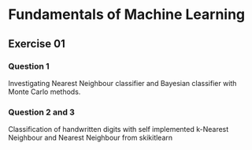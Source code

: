 # Fundamentals of Machine Learning

## Exercise 01

### Question 1
Investigating Nearest Neighbour classifier and Bayesian classifier with Monte Carlo methods.

### Question 2 and 3
Classification of handwritten digits with self implemented k-Nearest Neighbour and Nearest Neighbour from skikitlearn

